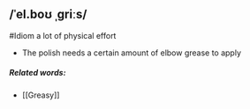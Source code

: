 ## /ˈel.boʊ ˌɡriːs/  
#Idiom
a lot of physical effort

- The polish needs a certain amount of elbow grease to apply
 
##### Related words:
- [[Greasy]]